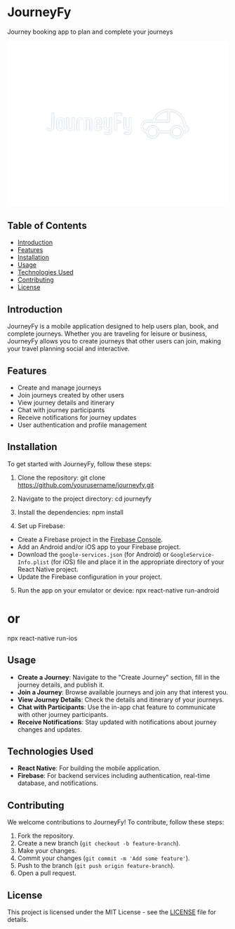 # JourneyFy

Journey booking app to plan and complete your journeys

![JourneyFy](./assets/journeyfy_logo.png)

## Table of Contents
- [Introduction](#introduction)
- [Features](#features)
- [Installation](#installation)
- [Usage](#usage)
- [Technologies Used](#technologies-used)
- [Contributing](#contributing)
- [License](#license)

## Introduction
JourneyFy is a mobile application designed to help users plan, book, and complete journeys. Whether you are traveling for leisure or business, JourneyFy allows you to create journeys that other users can join, making your travel planning social and interactive.

## Features
- Create and manage journeys
- Join journeys created by other users
- View journey details and itinerary
- Chat with journey participants
- Receive notifications for journey updates
- User authentication and profile management

## Installation
To get started with JourneyFy, follow these steps:

1. Clone the repository:
git clone https://github.com/yourusername/journeyfy.git

2. Navigate to the project directory:
cd journeyfy

3. Install the dependencies:
npm install

4. Set up Firebase:
- Create a Firebase project in the [Firebase Console](https://console.firebase.google.com/).
- Add an Android and/or iOS app to your Firebase project.
- Download the `google-services.json` (for Android) or `GoogleService-Info.plist` (for iOS) file and place it in the appropriate directory of your React Native project.
- Update the Firebase configuration in your project.

5. Run the app on your emulator or device:
npx react-native run-android
# or
npx react-native run-ios

## Usage
- **Create a Journey**: Navigate to the "Create Journey" section, fill in the journey details, and publish it.
- **Join a Journey**: Browse available journeys and join any that interest you.
- **View Journey Details**: Check the details and itinerary of your journeys.
- **Chat with Participants**: Use the in-app chat feature to communicate with other journey participants.
- **Receive Notifications**: Stay updated with notifications about journey changes and updates.

## Technologies Used
- **React Native**: For building the mobile application.
- **Firebase**: For backend services including authentication, real-time database, and notifications.

## Contributing
We welcome contributions to JourneyFy! To contribute, follow these steps:

1. Fork the repository.
2. Create a new branch (`git checkout -b feature-branch`).
3. Make your changes.
4. Commit your changes (`git commit -m 'Add some feature'`).
5. Push to the branch (`git push origin feature-branch`).
6. Open a pull request.

## License
This project is licensed under the MIT License - see the [LICENSE](LICENSE) file for details.
